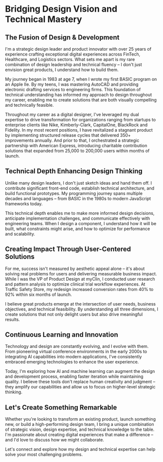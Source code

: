 
# Bridging Design Vision and Technical Mastery

## The Fusion of Design & Development

I'm a strategic design leader and product innovator with over 25 years of experience crafting exceptional digital experiences across FinTech, Healthcare, and Logistics sectors. What sets me apart is my rare combination of design leadership and technical fluency – I don't just envision great products, I understand how to build them.

My journey began in 1983 at age 7, when I wrote my first BASIC program on an Apple IIe. By my teens, I was mastering AutoCAD and providing electronic drafting services to engineering firms. This foundation of technical understanding has informed my approach to design throughout my career, enabling me to create solutions that are both visually compelling and technically feasible.

Throughout my career as a digital designer, I've leveraged my dual expertise to drive transformation for organizations ranging from startups to enterprise clients like Nike, Kimberly-Clark, CapitalOne, BlackRock and Fidelity. In my most recent positions, I have revitalized a stagnant product by implementing structured release cycles that delivered 350+ improvements annually. And prior to that, I orchestrated a strategic partnership with American Express, introducing charitable contribution solutions that expanded from 25,000 to 200,000 users within months of launch.

## Technical Depth Enhancing Design Thinking

Unlike many design leaders, I don't just sketch ideas and hand them off. I contribute significant front-end code, establish technical architecture, and build functional prototypes. My programming journey spans multiple decades and languages – from BASIC in the 1980s to modern JavaScript frameworks today.

This technical depth enables me to make more informed design decisions, anticipate implementation challenges, and communicate effectively with engineering teams. When I design a component, I understand how it will be built, what constraints might arise, and how to optimize for performance and scalability.

## Creating Impact Through User-Centered Solutions

For me, success isn't measured by aesthetic appeal alone – it's about solving real problems for users and delivering measurable business impact. While I was the VP of Product Design at myClin, I conducted user research and pattern analysis to optimize clinical trial workflow experiences. At Traffic Safety Store, my redesign increased conversion rates from 40% to 92% within six months of launch.

I believe great products emerge at the intersection of user needs, business objectives, and technical feasibility. By understanding all three dimensions, I create solutions that not only delight users but also drive meaningful results.

## Continuous Learning and Innovation

Technology and design are constantly evolving, and I evolve with them. From pioneering virtual conference environments in the early 2000s to integrating AI capabilities into modern applications, I've consistently embraced emerging technologies to enhance the user experience.

Today, I'm exploring how AI and machine learning can augment the design and development process, enabling faster iteration while maintaining quality. I believe these tools don't replace human creativity and judgment – they amplify our capabilities and allow us to focus on higher-level strategic thinking.

## Let's Create Something Remarkable

Whether you're looking to transform an existing product, launch something new, or build a high-performing design team, I bring a unique combination of strategic vision, design expertise, and technical knowledge to the table. I'm passionate about creating digital experiences that make a difference – and I'd love to discuss how we might collaborate.

Let's connect and explore how my design and technical expertise can help solve your most challenging problems.